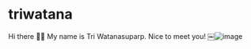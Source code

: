 # triwatana
Hi there 👋🏼 My name is Tri Watanasuparp. Nice to meet you!
￼![image](https://user-images.githubusercontent.com/64370109/115988491-40030b80-a5e4-11eb-9e20-af16e8409d21.png)


